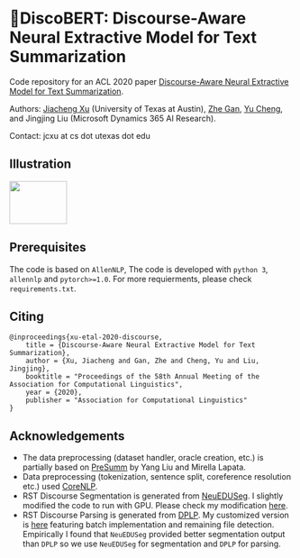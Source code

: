 # :dancer:DiscoBERT: Discourse-Aware Neural Extractive Model for Text Summarization
Code repository for an ACL 2020 paper [Discourse-Aware Neural Extractive Model for Text Summarization](https://arxiv.org/abs/1910.14142). 

Authors: [Jiacheng Xu](http://www.cs.utexas.edu/~jcxu/) (University of Texas at Austin), [Zhe Gan](https://zhegan27.github.io), [Yu Cheng](https://sites.google.com/site/chengyu05/home), and Jingjing Liu (Microsoft Dynamics 365 AI Research).

Contact: jcxu at cs dot utexas dot edu

## Illustration
<img src="https://github.com/jiacheng-xu/DiscoBERT/tree/release/demo/anigif1.gif" width="102" height="76" />


## Prerequisites

The code is based on `AllenNLP`, The code is developed with `python 3`, `allennlp` and `pytorch>=1.0`. For more requierments, please check `requirements.txt`.

## Citing
```
@inproceedings{xu-etal-2020-discourse,
    title = {Discourse-Aware Neural Extractive Model for Text Summarization},
    author = {Xu, Jiacheng and Gan, Zhe and Cheng, Yu and Liu, Jingjing},
    booktitle = "Proceedings of the 58th Annual Meeting of the Association for Computational Linguistics",
    year = {2020},
    publisher = "Association for Computational Linguistics"
}
```

## Acknowledgements
* The data preprocessing (dataset handler, oracle creation, etc.) is partially based on [PreSumm](https://github.com/nlpyang/PreSumm) by Yang Liu and Mirella Lapata.
* Data preprocessing (tokenization, sentence split, coreference resolution etc.) used [CoreNLP](https://stanfordnlp.github.io/CoreNLP/). 
* RST Discourse Segmentation is generated from [NeuEDUSeg](https://github.com/PKU-TANGENT/NeuralEDUSeg). I slightly modified the code to run with GPU. Please check my modification [here](https://github.com/jiacheng-xu/NeuralEDUSeg).
* RST Discourse Parsing is generated from [DPLP](https://github.com/jiyfeng/DPLP). My customized version is [here](https://github.com/jiacheng-xu/DPLP) featuring batch implementation and remaining file detection. 
Empirically I found that `NeuEDUSeg` provided better segmentation output than `DPLP` so we use `NeuEDUSeg` for segmentation and `DPLP` for parsing.  
